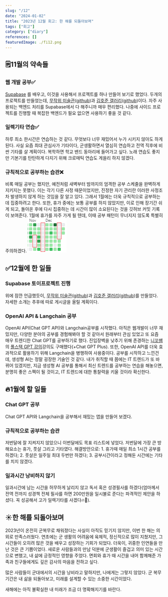 ```yaml
---
slug: "/12"
date: "2024-01-02"
title: "2023년 12월 회고: 한 해를 되돌아보며"
tags: ["회고"]
category: ["diary"]
references: []
featuredImage: ./fi12.png
---
```

## 🗒️11월의 약속들

### 웹 개발 공부✅
[Supabase](https://supabase.com/) 를 배우고, 이것을 사용해서 프로젝트를 하나 만들어 보기로 했었다. 두개의 프로젝트를 만들었는데, [무작위 미술관](https://random-image-museum.vercel.app/)([github](https://github.com/jindun619/random-image-museum))과 [김호준 갤러리](https://gallery.hoojun.kim/)([github](https://github.com/jindun619/hoojun-gallery))이다. 자주 사용되는 백엔드 처리를 Supabase에서 다 해주니까 매우 편리했다. 나중에 사이드 프로젝트를 진행할 때 복잡한 백엔드가 필요 없으면 사용하기 좋을 것 같다.

### 일렉기타 연습✅
하루 최소 한시간은 연습하는 것 같다. 무엇보다 너무 재밌어서 누가 시키지 않아도 하게 된다. 사실 요즘 최대 관심사가 기타이다, 군생활하면서 열심히 연습하고 전역 직후에 비싼 기타를 살 계획이다. 복학하면 학교 밴드 동아리에 들어가고 싶다. 노래 연습도 좋지만 기본기를 탄탄하게 다지기 위해 크로매틱  연습도 게을리 하지 않겠다.

### 규칙적으로 공부하는 습관❌
비록 매일 공부는 했지만, 예전처럼 새벽부터 밤까지의 엄격한 공부 스케줄을 완벽하게 지키지는 못했다. 이는 각기 다른 사정 때문이었지만, 진정한 자기 관리란 이러한 사정조차 발생하지 않게 하는 것임을 잘 알고 있다. 그래서 1월에는 더욱 규칙적으로 공부하는 데 집중하려고 한다. 또한, 휴가 중에는 보통 공부를 하지 않았지만, 이로 인해 장기간 쉬게 되고, 돌아온 후에 다시 집중하는 데 시간이 많이 소요된다는 것을 깃허브 커밋 기록이 보여준다. 1월에 휴가를 자주 가게 될 텐데, 이때 공부 패턴이 무너지지 않도록 특별히 주의하겠다.
 ![깃허브 커밋](./1.png)
 
## ✅12월에 한 일들

###  Supabase 토이프로젝트 진행
위에 잠깐 언급했듯이, [무작위 미술관](https://random-image-museum.vercel.app/)([github](https://github.com/jindun619/random-image-museum))과 [김호준 갤러리](https://gallery.hoojun.kim/)([github](https://github.com/jindun619/hoojun-gallery))를 만들었다. 자세한 소개는 추후에 따로 게시글을 올릴 계획이다.

### OpenAI API & Langchain 공부
OpenAI API(Chat GPT API)와 Langchain공부를 시작했다. 아직은 웹개발이 너무 재밌지만, 다양한 분야의 공부를 경험해봐야 할 것 같아서 원래부터 관심 있었고 또 요즘 매우 트렌디한 Chat GPT를 공부하기로 했다. 진입장벽을 낮추기 위해 존경하는 [니꼬쌤](https://nomadcoders.co/)의 [풀스택 GPT 강의](https://nomadcoders.co/fullstack-gpt)강의도 구매했다(+Chat GPT Plus). 또한, OpenAI API를 더욱 효과적으로 활용하기 위해 Langchain을 병행하여 사용중이다.
공부를 시작하고 느낀건데, 생성형 AI는 정말 굉장한 기술인 것 같다. 내가 취직할 때 쯤에는 IT 트렌드가 또 바뀌어 있겠지만, 지금 생성형 AI 공부를 통해서 최신 트렌드를 공부하는 연습을 해놓으면, 분명히 좋은 스펙이 될 것이고, IT 트렌드에 대한 통찰력을 키울 것이라 확신한다.

## 🔥1월에 할 일들

### Chat GPT 공부
Chat GPT API와 Langchain을 공부해서 재밌는 앱을 만들어 보겠다.

### 규칙적으로 공부하는 습관
저번달에 잘 지켜지지 않았으니 이번달에도 목표 리스트에 넣었다. 저번달에 가장 큰 방해요소는 휴가, 풋살 그리고 기타였다. 해결방안으로: 1. 휴가때 매일 최소 1시간 공부를 하겠다; 2. 풋살은 일주일 최대 두번만 하겠다; 3. 공부시간이라고 정해둔 시간에는 기타를 치지 않겠다.

### 일과시간 낭비하지 않기
일과시간에 남는 시간을 허무하게 날리지 않고 독서 혹은 성경필사를 하겠다(엄마께서 전역 전까지 성경책 전체 필사를 하면 200만원을 일시불로 준다는 파격적인 제안을 하셨다. 꼭 성공해서 고가 일렉기타를 사겠다🔥🎸).

## ☀️한 해를 되돌아보며
2023년이 온전히 군복무로 채워졌다는 사실이 아직도 믿기지 않지만, 이번 한 해는 의외로 만족스러웠다. 연초에는 군 생활의 어려움에 육체적, 정신적으로 많이 지쳤지만, 그 시간들이 오히려 많은 것을 배우고 성장하는 기회가 되었다. 더욱이, 귀중한 인연들을 만난 것은 큰 기쁨이었다. 새로운 사람들과의 만남 덕분에 군생활이 즐겁고 의미 있는 시간으로 변했고, 내 삶에 긍정적인 영향을 주었다. 면회와 휴가 때 시간을 내어 함께해준 가족과 친구들에게도 깊은 감사의 마음을 전하고 싶다.

많은 사람들이 군대에서의 시간을 낭비라고 말하지만, 나에게는 그렇지 않았다. 군 복무 기간은 내 삶을 되돌아보고, 미래를 설계할 수 있는 소중한 시간이었다.

새해에는 아직 불확실한 내 미래가 조금 더 명확해지기를 바란다.
